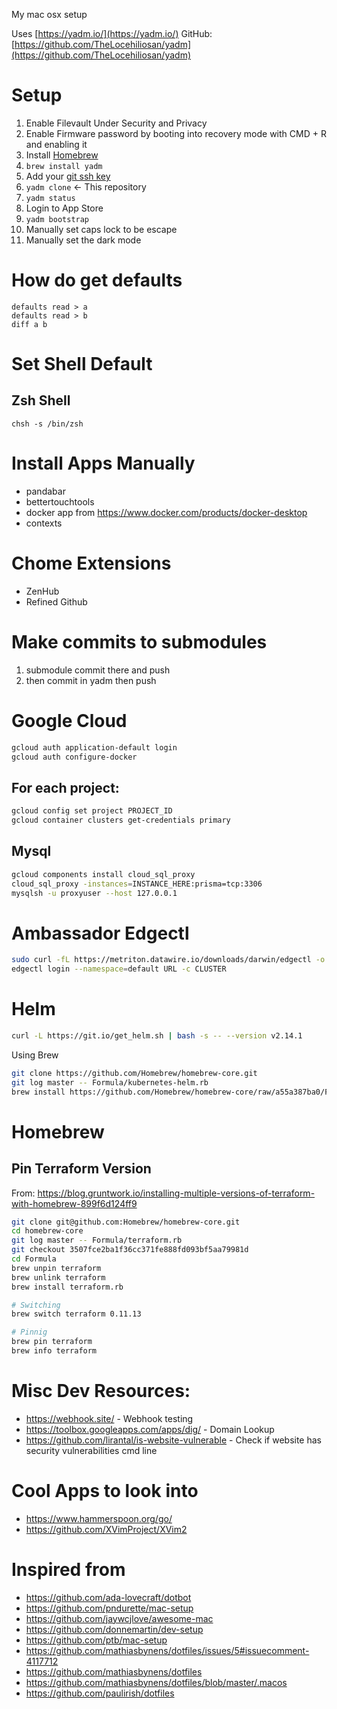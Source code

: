 My mac osx setup

Uses [https://yadm.io/](https://yadm.io/)
GitHub: [https://github.com/TheLocehiliosan/yadm](https://github.com/TheLocehiliosan/yadm)

# Setup

1. Enable Filevault Under Security and Privacy
1. Enable Firmware password by booting into recovery mode with CMD + R and enabling it
1. Install [Homebrew](https://brew.sh/)
1. `brew install yadm`
1. Add your [git ssh key](https://help.github.com/en/articles/generating-a-new-ssh-key-and-adding-it-to-the-ssh-agent)
1. `yadm clone` <url> <- This repository
1. `yadm status`
1. Login to App Store
1. `yadm bootstrap` 
1. Manually set caps lock to be escape
1. Manually set the dark mode

# How do get defaults
```
defaults read > a
defaults read > b
diff a b
```

# Set Shell Default
## Zsh Shell
`chsh -s /bin/zsh`

# Install Apps Manually
* pandabar
* bettertouchtools
* docker app from https://www.docker.com/products/docker-desktop
* contexts

# Chome Extensions
* ZenHub
* Refined Github

# Make commits to submodules
1. submodule commit there and push
1. then commit in yadm then push

# Google Cloud
```sh
gcloud auth application-default login
gcloud auth configure-docker
```

## For each project:
```sh
gcloud config set project PROJECT_ID
gcloud container clusters get-credentials primary
```

## Mysql
```sh
gcloud components install cloud_sql_proxy
cloud_sql_proxy -instances=INSTANCE_HERE:prisma=tcp:3306
mysqlsh -u proxyuser --host 127.0.0.1
```

# Ambassador Edgectl
```sh
sudo curl -fL https://metriton.datawire.io/downloads/darwin/edgectl -o /usr/local/bin/edgectl && sudo chmod a+x /usr/local/bin/edgectl
edgectl login --namespace=default URL -c CLUSTER
```

# Helm
```sh
curl -L https://git.io/get_helm.sh | bash -s -- --version v2.14.1
```
Using Brew
```sh
git clone https://github.com/Homebrew/homebrew-core.git
git log master -- Formula/kubernetes-helm.rb
brew install https://github.com/Homebrew/homebrew-core/raw/a55a387ba0/Formula/kubernetes-helm.rb
```

# Homebrew
## Pin Terraform Version
From: https://blog.gruntwork.io/installing-multiple-versions-of-terraform-with-homebrew-899f6d124ff9
```sh
git clone git@github.com:Homebrew/homebrew-core.git
cd homebrew-core
git log master -- Formula/terraform.rb
git checkout 3507fce2ba1f36cc371fe888fd093bf5aa79981d
cd Formula
brew unpin terraform
brew unlink terraform
brew install terraform.rb

# Switching
brew switch terraform 0.11.13

# Pinnig
brew pin terraform
brew info terraform
```

# Misc Dev Resources: 
* https://webhook.site/ - Webhook testing
* https://toolbox.googleapps.com/apps/dig/ - Domain Lookup
* https://github.com/lirantal/is-website-vulnerable - Check if website has security vulnerabilities cmd line

# Cool Apps to look into
* https://www.hammerspoon.org/go/
* https://github.com/XVimProject/XVim2

# Inspired from
* https://github.com/ada-lovecraft/dotbot
* https://github.com/pndurette/mac-setup
* https://github.com/jaywcjlove/awesome-mac
* https://github.com/donnemartin/dev-setup
* https://github.com/ptb/mac-setup
* https://github.com/mathiasbynens/dotfiles/issues/5#issuecomment-4117712
* https://github.com/mathiasbynens/dotfiles
* https://github.com/mathiasbynens/dotfiles/blob/master/.macos
* https://github.com/paulirish/dotfiles
